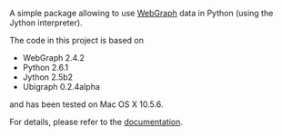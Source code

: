 A simple package allowing to use [WebGraph](http://webgraph.di.unimi.it/) data in Python (using the Jython interpreter).

The code in this project is based on

  * WebGraph 2.4.2
  * Python 2.6.1
  * Jython 2.5b2
  * Ubigraph 0.2.4alpha

and has been tested on Mac OS X 10.5.6.

For details, please refer to the [documentation](http://py-web-graph.googlecode.com/svn/trunk/docs/_build/html/index.html).
